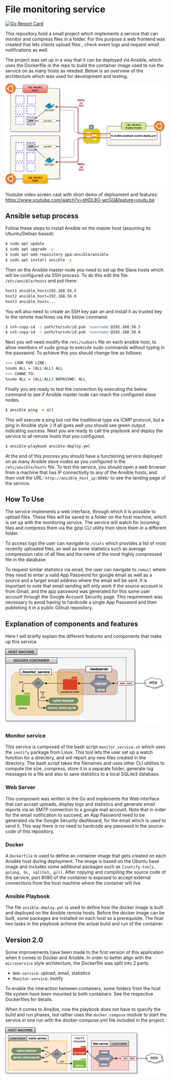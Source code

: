 # File monitoring service

[![Go Report Card](https://goreportcard.com/badge/github.com/florianakos/file-monitor-service)](https://goreportcard.com/report/github.com/florianakos/file-monitor-service)

This repository hold a small project which implements a service that can monitor and compress files in a folder. For this purpose a web frontend was created that lets clients upload files , check event logs and request email notifications as well.

The project was set up in a way that it can be deployed via Ansible, which uses the Dockerfile in the repo to build the container image used to run the service on as many hosts as needed. Below is an overview of the architecture which was used for development and testing.

![Ansible & Docker overview](web-service/static_files/overview.png)

Youtube video screen cast with short demo of deployment and features: https://www.youtube.com/watch?v=gHDL8O-wcGQ&feature=youtu.be

## Ansible setup process

Follow these steps to install Ansible on the master host (assuming its Ubuntu/Debian based):

```bash
$ sudo apt update
$ sudo apt upgrade -y
$ sudo apt-add-repository ppa:ansible/ansible
$ sudo apt install ansible -y
```

Then on the Ansible master node you need to set up the Slave hosts which will be configured via SSH process. To do this edit the file: `/etc/ansible/hosts` and put there:

```bash
host1 ansible_host=192.168.56.5
host2 ansible_host=192.168.56.6
host3 ansible_host=...
```

You will also need to create an SSH key pair an and install it as trusted key to the remote machines via the below command:

```bash
$ ssh-copy-id -i path/to/ssh/id.pub 'username'@192.168.56.5
$ ssh-copy-id -i path/to/ssh/id.pub 'username'@192.168.56.6
```

Next you will need modify the `/etc/sudoers` file on each ansible host, to allow members of sudo group to execute sudo commands without typing in the password. To achieve this you should change line as follows:

```bash
>>> LOOK FOR LINE:
%sudo ALL = (ALL:ALL) ALL
>>> CHANE TO:
%sudo ALL = (ALL:ALL) NOPASSWD: ALL
```

Finally you are ready to test the connection by executing the below command to see if Ansible master node can reach the configured slave nodes.

```bash
$ ansible ping -m all
```

This will execute a ping but not the traditional type via ICMP protocol, but a ping in Ansible style :) If all goes well you should see green output indicating success. Next you are ready to call the playbook and deploy the service to all remote hosts that you configured.

```bash
$ ansible-playbook ansible-deploy.yml
```

At the end of this process you should have a functioning service deployed on as many Ansible slave nodes as you configured in the `/etc/ansible/hosts` file. To test the service, you should open a web browser from a machine that has IP connectivity to any of the Ansible hosts, and then visit the URL: `http://ansible_host_ip:8080/` to see the landing page of the service.

## How To Use

The service implements a web interface, through which it is possible to upload files. These files will be saved to a folder on the host machine, which is set up with the monitoring service. The service will watch for incoming files and compress them via the gzip CLI utility then store them in a different folder.

To access logs the user can navigate to `/stats` which provides a list of most recently uploaded files, as well as some statistics such as average compression ratio of all files and the name of the most highly compressed file in the database.

To request similar statistics via email, the user can navigate to `/email` where they need to enter a valid App Password for google email as well as a source and a target email address where the email will be sent. It is important to note that email sending will only work if the source account is from Gmail, and the app password was generated for this same user account through the Google Account Security page. This requirement was necessary to avoid having to hardcode a single App Password and then publishing it in a public Github repository.

## Explanation of components and features

Here I will briefly explain the different features and components that make up this service.

![Service Composition](web-service/static_files/service-composition.png)

### Monitor service

This service is composed of the bash script `monitor_service.sh` which uses the `inotify` package from Linux. This tool lets the user set up a watch function for a directory, and will report any new files created in the directory. The bash script takes the filenames and uses other CLI utilities to compute the size, compress, store it in a separate folder, generate log messages to a file and also to save statistics to a local SQLite3 database.

### Web Server

This component was written in the Go and implements the Web interface that can accept uploads, display logs and statistics and generate email reports via an SMTP connection to a google mail account. Note that in order for the email notification to succeed, an App Password need to be generated via the Google Security dashboard, for the email which is used to send it. This way there is no need to hardcode any password in the source-code of this repository.

### Docker

A `Dockerfile` is used to define an container image that gets created on each Ansible host during deployment. The image is based on the Ubuntu base image and includes some additional packages such as `[inotify-tools, golang, bc, sqlite3, git]`. After copying and compiling the source code of the service, port 8080 of the container is exposed to accept external connections from the host machine where the container will live.

### Ansible Playbook

The file `ansible-deploy.yml` is used to define how the docker image is built and deployed on the Ansible remote hosts. Before the docker image can be built, some packages are installed on each host as a prerequisite. The final two tasks in the playbook achieve the actual build and run of the container.

## Version 2.0

Some improvements have been made to the first version of this application when it comes to Docker and Ansible. In order to better align with the `microservice` style architecture, the Dockerfile was split into 2 parts:

* `Web-service`: upload, email, statistics
* `Monitor-service`: inotify

To enable the interaction between containers, some folders from the host file system have been mounted to both containers. See the respective Dockerfiles for details.

When it comes to Ansible, now the playbook does not have to specify the build and run phases, but rather uses the `docker_compose` module to start the service in one run with the docker-compose.yml file included in the project.

![Service Composition](web-service/static_files/microservice.png)
